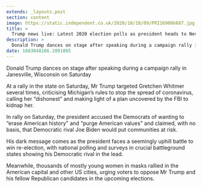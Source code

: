 ```yaml
--- 
extends: _layouts.post 
section: content 
image: https://static.independent.co.uk/2020/10/18/09/PRI169066687.jpg 
title: > 
  Trump news live: Latest 2020 election polls as president heads to Nevada rally 
description: > 
  Donald Trump dances on stage after speaking during a campaign rally in Janesville, Wisconsin on SaturdayAt a rally in the state on Saturday, Mr Trump targeted Gretchen Whitmer several times, criticising Michigan’s rules to stop the spread of coronavirus, calling her “dishonest” and making light of a plan uncovered by the FBI to kidnap her.In rally on Saturday, the president accused the Democrats of wanting to “erase American history" and “purge American values" and claimed, with no basis, that Democratic rival Joe Biden would put communities at risk.His dark message comes as the president faces a seemingly uphill battle to win re-election, with national polling and surveys in crucial battleground states showing his Democratic rival in the lead.Meanwhile, thousands of mostly young women in masks rallied in the American capital and other US cities, urging voters to oppose Mr Trump and his fellow Republican candidates in the upcoming elections. 
date: 1603048166.2891805 
--- 
```

Donald Trump dances on stage after speaking during a campaign rally in Janesville, Wisconsin on Saturday

At a rally in the state on Saturday, Mr Trump targeted Gretchen Whitmer several times, criticising Michigan’s rules to stop the spread of coronavirus, calling her “dishonest” and making light of a plan uncovered by the FBI to kidnap her.

In rally on Saturday, the president accused the Democrats of wanting to “erase American history" and “purge American values" and claimed, with no basis, that Democratic rival Joe Biden would put communities at risk.

His dark message comes as the president faces a seemingly uphill battle to win re-election, with national polling and surveys in crucial battleground states showing his Democratic rival in the lead.

Meanwhile, thousands of mostly young women in masks rallied in the American capital and other US cities, urging voters to oppose Mr Trump and his fellow Republican candidates in the upcoming elections.